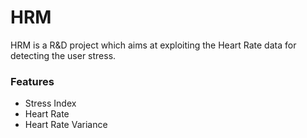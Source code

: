 # HRM
HRM is a R&D project which aims at exploiting the Heart Rate data for detecting the user stress.


### Features
* Stress Index
* Heart Rate
* Heart Rate Variance




